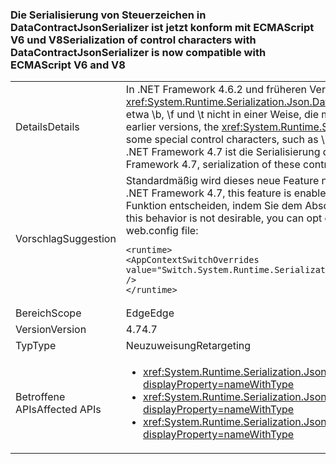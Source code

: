 ### <a name="serialization-of-control-characters-with-datacontractjsonserializer-is-now-compatible-with-ecmascript-v6-and-v8"></a><span data-ttu-id="19c0c-101">Die Serialisierung von Steuerzeichen in DataContractJsonSerializer ist jetzt konform mit ECMAScript V6 und V8</span><span class="sxs-lookup"><span data-stu-id="19c0c-101">Serialization of control characters with DataContractJsonSerializer is now compatible with ECMAScript V6 and V8</span></span>

|   |   |
|---|---|
|<span data-ttu-id="19c0c-102">Details</span><span class="sxs-lookup"><span data-stu-id="19c0c-102">Details</span></span>|<span data-ttu-id="19c0c-103">In .NET Framework 4.6.2 und früheren Versionen serialisierte der <xref:System.Runtime.Serialization.Json.DataContractJsonSerializer?displayProperty=name> einige besondere Steuerzeichen, wie etwa \b, \f und \t nicht in einer Weise, die mit den ECMAScript V6- und V8-Standards konform ist.</span><span class="sxs-lookup"><span data-stu-id="19c0c-103">In the .NET framework 4.6.2 and earlier versions, the <xref:System.Runtime.Serialization.Json.DataContractJsonSerializer?displayProperty=name> did not serialize some special control characters, such as \b, \f, and \t, in a way that was compatible with the ECMAScript V6 and V8 standards.</span></span> <span data-ttu-id="19c0c-104">Ab .NET Framework 4.7 ist die Serialisierung dieser Steuerzeichen mit ECMAScript V6 und V8 kompatibel.</span><span class="sxs-lookup"><span data-stu-id="19c0c-104">Starting with the .NET Framework 4.7, serialization of these control characters is compatible with ECMAScript V6 and V8.</span></span>|
|<span data-ttu-id="19c0c-105">Vorschlag</span><span class="sxs-lookup"><span data-stu-id="19c0c-105">Suggestion</span></span>|<span data-ttu-id="19c0c-106">Standardmäßig wird dieses neue Feature nur für Apps aktiviert, die für .NET Framework 4.7 konzipiert sind.</span><span class="sxs-lookup"><span data-stu-id="19c0c-106">For apps that target the .NET Framework 4.7, this feature is enabled by default.</span></span> <span data-ttu-id="19c0c-107">Wenn dieses Verhalten unerwünscht ist, können Sie sich gegen diese Funktion entscheiden, indem Sie dem Abschnitt <code>&lt;runtime&gt;</code> der app.config- oder web.config-Datei die folgende Zeile hinzufügen:</span><span class="sxs-lookup"><span data-stu-id="19c0c-107">If this behavior is not desirable, you can opt out of this feature by adding the following line to the <code>&lt;runtime&gt;</code> section of the app.config or web.config file:</span></span><pre><code class="language-xml">&lt;runtime&gt;&#13;&#10;&lt;AppContextSwitchOverrides value=&quot;Switch.System.Runtime.Serialization.DoNotUseECMAScriptV6EscapeControlCharacter=false&quot; /&gt;&#13;&#10;&lt;/runtime&gt;&#13;&#10;</code></pre>|
|<span data-ttu-id="19c0c-108">Bereich</span><span class="sxs-lookup"><span data-stu-id="19c0c-108">Scope</span></span>|<span data-ttu-id="19c0c-109">Edge</span><span class="sxs-lookup"><span data-stu-id="19c0c-109">Edge</span></span>|
|<span data-ttu-id="19c0c-110">Version</span><span class="sxs-lookup"><span data-stu-id="19c0c-110">Version</span></span>|<span data-ttu-id="19c0c-111">4.7</span><span class="sxs-lookup"><span data-stu-id="19c0c-111">4.7</span></span>|
|<span data-ttu-id="19c0c-112">Typ</span><span class="sxs-lookup"><span data-stu-id="19c0c-112">Type</span></span>|<span data-ttu-id="19c0c-113">Neuzuweisung</span><span class="sxs-lookup"><span data-stu-id="19c0c-113">Retargeting</span></span>|
|<span data-ttu-id="19c0c-114">Betroffene APIs</span><span class="sxs-lookup"><span data-stu-id="19c0c-114">Affected APIs</span></span>|<ul><li><xref:System.Runtime.Serialization.Json.DataContractJsonSerializer.WriteObject(System.IO.Stream,System.Object)?displayProperty=nameWithType></li><li><xref:System.Runtime.Serialization.Json.DataContractJsonSerializer.WriteObject(System.Xml.XmlDictionaryWriter,System.Object)?displayProperty=nameWithType></li><li><xref:System.Runtime.Serialization.Json.DataContractJsonSerializer.WriteObject(System.Xml.XmlWriter,System.Object)?displayProperty=nameWithType></li></ul>|

